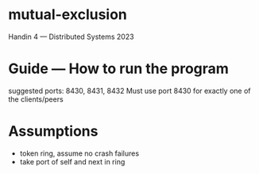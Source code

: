 # mutual-exclusion

Handin 4 — Distributed Systems 2023

# Guide — How to run the program

suggested ports: 8430, 8431, 8432
Must use port 8430 for exactly one of the clients/peers

# Assumptions

- token ring, assume no crash failures
- take port of self and next in ring
